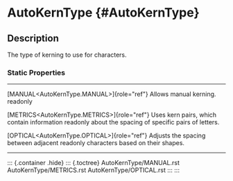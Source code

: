 AutoKernType {#AutoKernType}
============

Description
-----------

The type of kerning to use for characters.

### Static Properties

  ----------------------------------------------- ----------------------------------------------
  [MANUAL\<AutoKernType.MANUAL\>]{role="ref"}     Allows manual kerning.
  readonly                                        

  [METRICS\<AutoKernType.METRICS\>]{role="ref"}   Uses kern pairs, which contain information
  readonly                                        about the spacing of specific pairs of
                                                  letters.

  [OPTICAL\<AutoKernType.OPTICAL\>]{role="ref"}   Adjusts the spacing between adjacent
  readonly                                        characters based on their shapes.
  ----------------------------------------------- ----------------------------------------------

::: {.container .hide}
::: {.toctree}
AutoKernType/MANUAL.rst AutoKernType/METRICS.rst
AutoKernType/OPTICAL.rst
:::
:::
